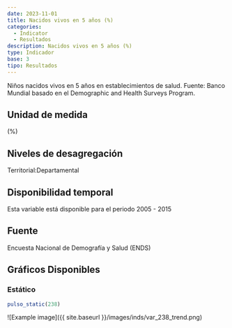 ```yaml
---
date: 2023-11-01
title: Nacidos vivos en 5 años (%)
categories:
  - Indicator
  - Resultados
description: Nacidos vivos en 5 años (%)
type: Indicador
base: 3
tipo: Resultados
--- 
```


Niños nacidos vivos en 5 años en establecimientos de salud.
Fuente: Banco Mundial basado en el Demographic and Health Surveys Program.

## Unidad de medida
(%)

## Niveles de desagregación
Territorial:Departamental

## Disponibilidad temporal
Esta variable está disponible para el periodo 2005 - 2015

## Fuente
Encuesta Nacional de Demografía y Salud (ENDS)

## Gráficos Disponibles

### Estático

``` R
pulso_static(238)
```

![Example image]({{ site.baseurl }}/images/inds/var_238_trend.png)